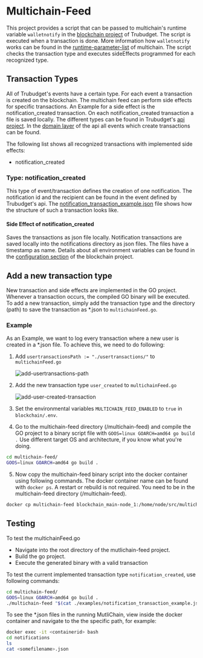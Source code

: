# Multichain-Feed

This project provides a script that can be passed to multichain's runtime variable `walletnotify` in the [blockchain project](https://github.com/openkfw/TruBudget/tree/main/blockchain) of Trubudget. The script is executed when a transaction is done. More information how `walletnotify` works can be found in the [runtime-parameter-list](https://www.multichain.com/developers/runtime-parameters/) of multichain.
The script checks the transaction type and executes sideEffects programmed for each recognized type.

## Transaction Types

All of Trubudget's events have a certain type. For each event a transaction is created on the blockchain. The multichain feed can perform side effects for specific transactions. An Example for a side effect is the notification_created transaction. On each notification_created transaction a file is saved locally. The different types can be found in Trubudget's [api project](https://github.com/openkfw/TruBudget/tree/main/api). In the [domain layer](https://github.com/openkfw/TruBudget/tree/main/api/src/service/domain#events) of the api all events which create transactions can be found.

The following list shows all recognized transactions with implemented side effects:

- notification_created

### Type: notification_created

This type of event/transaction defines the creation of one notification. The notification id and the recipient can be found in the event defined by Trubudget's api. The [notification_transaction_example.json](./examples/notification_transaction_example.json) file shows how the structure of such a transaction looks like.

#### Side Effect of notification_created

Saves the transactions as json file locally. Notification transactions are saved locally into the notifications directory as json files. The files have a timestamp as name. Details about all environment variables can be found in the [configuration section](https://github.com/openkfw/TruBudget/tree/main/blockchain#configuration) of the blockchain project.

## Add a new transaction type

New transaction and side effects are implemented in the GO project. Whenever a transaction occurs, the compiled GO binary will be executed. To add a new transaction, simply add the transaction type and the directory (path) to save the transaction as \*.json to `multichainFeed.go`.

### Example

As an Example, we want to log every transaction where a new user is created in a \*.json file. To achieve this, we need to do following:

1. Add `usertransactionsPath := "./usertransactions/"` to `multichainFeed.go`

   ![add-usertransactions-path](./doc/images/add-usertransactions-path.JPG)

2. Add the new transaction type `user_created` to `multichainFeed.go`

   ![add-user-created-transaction](./doc/images/add-user-created-transaction.JPG)

3. Set the environmental variables `MULTICHAIN_FEED_ENABLED` to `true` in `blockchain/.env`.

4. Go to the multichain-feed directory (/multichain-feed) and compile the GO project to a binary script file with `GOOS=linux GOARCH=amd64 go build .` Use different target OS and architecture, if you know what you're doing.

```bash
cd multichain-feed/
GOOS=linux GOARCH=amd64 go build .
```

5. Now copy the multichain-feed binary script into the docker container using following commands. The docker container name can be found with `docker ps`. A restart or rebuild is not required. You need to be in the multichain-feed directory (/multichain-feed).

```bash
docker cp multichain-feed blockchain_main-node_1:/home/node/src/multichain-feed/multichain-feed
```

## Testing

To test the multichainFeed.go

- Navigate into the root directory of the mutlichain-feed project.
- Build the go project.
- Execute the generated binary with a valid transaction

To test the current implemented transaction type `notification_created`, use following commands:

```bash
cd multichain-feed/
GOOS=linux GOARCH=amd64 go build .
./multichain-feed "$(cat ./examples/notification_transaction_example.json)"
```

To see the \*.json files in the running MutliChain, view inside the docker container and navigate to the the specific path, for example:

```bash
docker exec -it <containerid> bash
cd notifications
ls
cat <somefilename>.json
```
